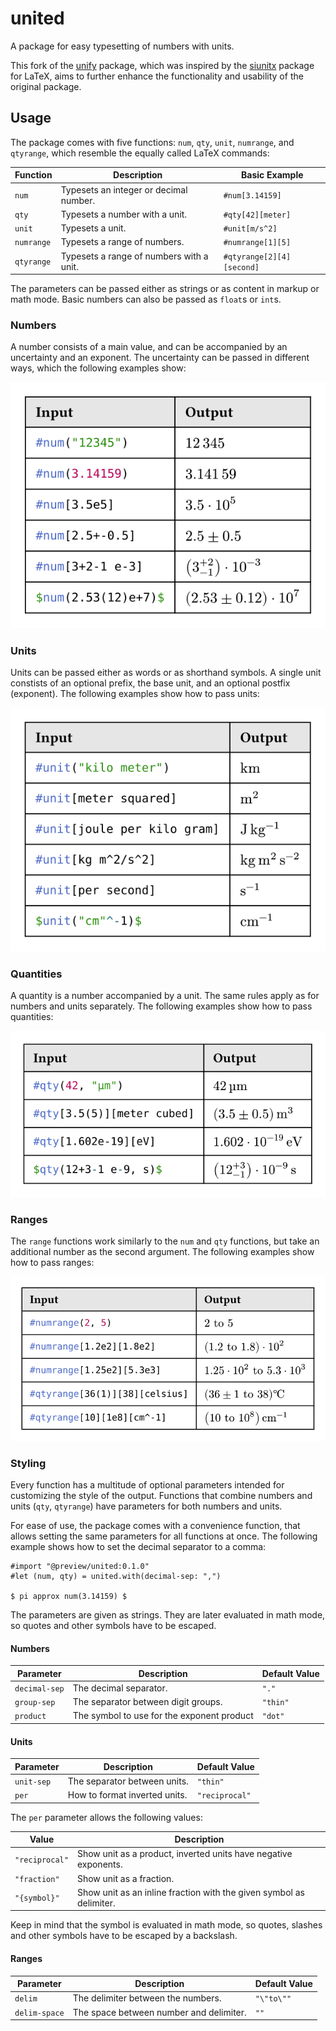 # united
A package for easy typesetting of numbers with units.

This fork of the [unify](https://github.com/ChHecker/unify) package, which was inspired by the [siunitx](https://ctan.org/pkg/siunitx) package for LaTeX, aims to further enhance the functionality and usability of the original package.

## Usage
The package comes with five functions: `num`, `qty`, `unit`, `numrange`, and `qtyrange`, which resemble the equally called LaTeX commands:

| Function   | Description                              | Basic Example            |
|------------|------------------------------------------|--------------------------|
| `num`      | Typesets an integer or decimal number.   | `#num[3.14159]`          |
| `qty`      | Typesets a number with a unit.           | `#qty[42][meter]`        |
| `unit`     | Typesets a unit.                         | `#unit[m/s^2]`           |
| `numrange` | Typesets a range of numbers.             | `#numrange[1][5]`        |
| `qtyrange` | Typesets a range of numbers with a unit. | `#qtyrange[2][4][second]`|

The parameters can be passed either as strings or as content in markup or math mode. Basic numbers can also be passed as `float`s or `int`s.

### Numbers
A number consists of a main value, and can be accompanied by an uncertainty and an exponent. The uncertainty can be passed in different ways, which the following examples show:

![Example of numbers](examples/numbers.svg)

### Units
Units can be passed either as words or as shorthand symbols. A single unit constists of an optional prefix, the base unit, and an optional postfix (exponent). The following examples show how to pass units:

![Example of units](examples/units.svg)

### Quantities
A quantity is a number accompanied by a unit. The same rules apply as for numbers and units separately. The following examples show how to pass quantities:

![Example of quantities](examples/quantities.svg)

### Ranges
The `range` functions work similarly to the `num` and `qty` functions, but take an additional number as the second argument. The following examples show how to pass ranges:

![Example of ranges](examples/ranges.svg)  

### Styling
Every function has a multitude of optional parameters intended for customizing the style of the output. Functions that combine numbers and units (`qty`, `qtyrange`) have parameters for both numbers and units.

For ease of use, the package comes with a convenience function, that allows setting the same parameters for all functions at once. The following example shows how to set the decimal separator to a comma:

```typ
#import "@preview/united:0.1.0"
#let (num, qty) = united.with(decimal-sep: ",")

$ pi approx num(3.14159) $
```

The parameters are given as strings. They are later evaluated in math mode, so quotes and other symbols have to be escaped.

#### Numbers

| Parameter     | Description                                | Default Value  |
|---------------|--------------------------------------------|----------------|
| `decimal-sep` | The decimal separator.                     | `"."`          |
| `group-sep`   | The separator between digit groups.        | `"thin"`       |
| `product`     | The symbol to use for the exponent product | `"dot"`        |

#### Units

| Parameter     | Description                                | Default Value  |
|---------------|--------------------------------------------|----------------|
| `unit-sep`    | The separator between units.               | `"thin"`       |
| `per`         | How to format inverted units.              | `"reciprocal"` |

The `per` parameter allows the following values:

| Value          | Description                                                         |
|----------------|---------------------------------------------------------------------|
| `"reciprocal"` | Show unit as a product, inverted units have negative exponents.     |
| `"fraction"`   | Show unit as a fraction.                                            |
| `"{symbol}"`   | Show unit as an inline fraction with the given symbol as delimiter. |

Keep in mind that the symbol is evaluated in math mode, so quotes, slashes and other symbols have to be escaped by a backslash.

#### Ranges

| Parameter     | Description                                | Default Value  |
|---------------|--------------------------------------------|----------------|
| `delim`       | The delimiter between the numbers.         | `"\"to\""`     |
| `delim-space` | The space between number and delimiter.    | `""`           |
